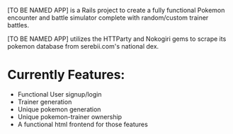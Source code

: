 [TO BE NAMED APP] is a Rails project to create a fully functional Pokemon encounter and battle simulator complete with random/custom trainer battles.

[TO BE NAMED APP] utilizes the HTTParty and Nokogiri gems to scrape its pokemon database from serebii.com's national dex. 
<h1> Currently Features:</h1>
<ul>
  <li> Functional User signup/login </li>
  <li> Trainer generation </li>
  <li> Unique pokemon generation </li>
  <li> Unique pokemon-trainer ownership </li> 
  <li> A functional html frontend for those features </li>
</ul>
